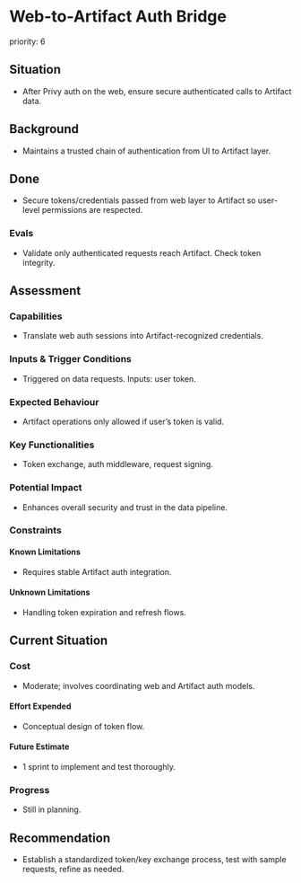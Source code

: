 # Web-to-Artifact Auth Bridge

priority: 6

## Situation

- After Privy auth on the web, ensure secure authenticated calls to Artifact
  data.

## Background

- Maintains a trusted chain of authentication from UI to Artifact layer.

## Done

- Secure tokens/credentials passed from web layer to Artifact so user-level
  permissions are respected.

### Evals

- Validate only authenticated requests reach Artifact. Check token integrity.

## Assessment

### Capabilities

- Translate web auth sessions into Artifact-recognized credentials.

### Inputs & Trigger Conditions

- Triggered on data requests. Inputs: user token.

### Expected Behaviour

- Artifact operations only allowed if user’s token is valid.

### Key Functionalities

- Token exchange, auth middleware, request signing.

### Potential Impact

- Enhances overall security and trust in the data pipeline.

### Constraints

#### Known Limitations

- Requires stable Artifact auth integration.

#### Unknown Limitations

- Handling token expiration and refresh flows.

## Current Situation

### Cost

- Moderate; involves coordinating web and Artifact auth models.

#### Effort Expended

- Conceptual design of token flow.

#### Future Estimate

- 1 sprint to implement and test thoroughly.

### Progress

- Still in planning.

## Recommendation

- Establish a standardized token/key exchange process, test with sample
  requests, refine as needed.
